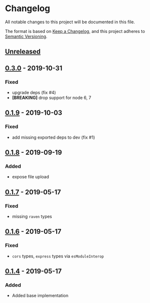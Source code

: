 # Changelog
All notable changes to this project will be documented in this file.

The format is based on [Keep a Changelog](https://keepachangelog.com/en/1.0.0/),
and this project adheres to [Semantic Versioning](https://semver.org/spec/v2.0.0.html).

## [Unreleased]

## [0.3.0] - 2019-10-31
### Fixed
- upgrade deps (fix #4)
- **[BREAKING]** drop support for node 6, 7

## [0.1.9] - 2019-10-03
### Fixed
- add missing exported deps to dev (fix #1)

## [0.1.8] - 2019-09-19
### Added
- expose file upload

## [0.1.7] - 2019-05-17
### Fixed
- missing `raven` types

## [0.1.6] - 2019-05-17
### Fixed
- `cors` types, `express` types via `esModuleInterop`


## [0.1.4] - 2019-05-17
### Added
- Added base implementation

[Unreleased]: https://github.com/AckeeCZ/unicore/compare/v0.3.0...HEAD
[0.3.0]: https://github.com/AckeeCZ/unicore/compare/v0.2.0...v0.3.0
[0.2.0]: https://github.com/AckeeCZ/unicore/compare/v0.1.9...v0.2.0
[0.1.9]: https://github.com/AckeeCZ/unicore/compare/v0.1.8...v0.1.9
[0.1.8]: https://github.com/AckeeCZ/unicore/compare/v0.1.7...v0.1.8
[0.1.7]: https://github.com/AckeeCZ/unicore/compare/v0.1.6...v0.1.7
[0.1.6]: https://github.com/AckeeCZ/unicore/compare/v0.1.4...v0.1.6
[0.1.4]: https://github.com/AckeeCZ/unicore/compare/298eccb...v0.1.4
